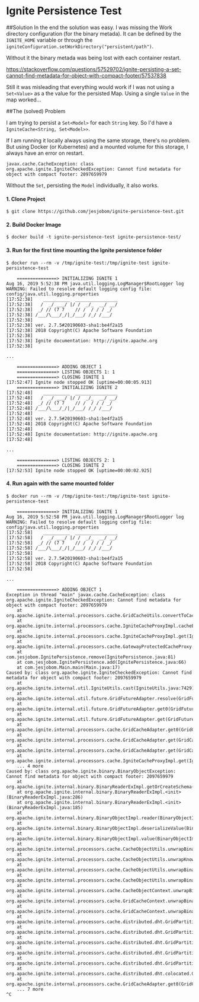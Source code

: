 # Ignite Persistence Test

##Solution
In the end the solution was easy. I was missing the Work directory configuration (for the binary metada).
It can be defined by the `IGNITE_HOME` variable or through the `igniteConfiguration.setWorkDirectory("persistent/path")`.

Without it the binary metada was being lost with each container restart. 

https://stackoverflow.com/questions/57529702/ignite-persisting-a-set-cannot-find-metadata-for-object-with-compact-footer/57537838

Still it was misleading that everything would work if I was not using a `Set<Value>` as a the value for the persisted Map.
Using a single `Value` in the map worked... 

##The (solved) Problem

I am trying to persist a `Set<Model>` for each `String` key.
So I'd have a `IgniteCache<String, Set<Model>>`. 

If I am running it locally always using the same storage, there's no problem.
But using Docker (or Kubernetes) and a mounted volume for this storage, I always have an error on restart.

```
javax.cache.CacheException: class org.apache.ignite.IgniteCheckedException: Cannot find metadata for object with compact footer: 2097659979
```

Without the `Set`, persisting the `Model` individually, it also works.

#### 1. Clone Project
`$ git clone https://github.com/jesjobom/ignite-persistence-test.git`


#### 2. Build Docker Image
`$ docker build -t ignite-persistence-test ignite-persistence-test/`


#### 3. Run for the first time mounting the Ignite persistence folder
```
$ docker run --rm -v /tmp/ignite-test:/tmp/ignite-test ignite-persistence-test

	===============> INITIALIZING IGNITE 1
Aug 16, 2019 5:52:38 PM java.util.logging.LogManager$RootLogger log
WARNING: Failed to resolve default logging config file: config/java.util.logging.properties
[17:52:38]    __________  ________________ 
[17:52:38]   /  _/ ___/ |/ /  _/_  __/ __/ 
[17:52:38]  _/ // (7 7    // /  / / / _/   
[17:52:38] /___/\___/_/|_/___/ /_/ /___/  
[17:52:38] 
[17:52:38] ver. 2.7.5#20190603-sha1:be4f2a15
[17:52:38] 2018 Copyright(C) Apache Software Foundation
[17:52:38] 
[17:52:38] Ignite documentation: http://ignite.apache.org
[17:52:38] 

...

	===============> ADDING OBJECT 1
	===============> LISTING OBJECTS 1: 1
	===============> CLOSING IGNITE 1
[17:52:47] Ignite node stopped OK [uptime=00:00:05.913]
	===============> INITIALIZING IGNITE 2
[17:52:48]    __________  ________________ 
[17:52:48]   /  _/ ___/ |/ /  _/_  __/ __/ 
[17:52:48]  _/ // (7 7    // /  / / / _/   
[17:52:48] /___/\___/_/|_/___/ /_/ /___/  
[17:52:48] 
[17:52:48] ver. 2.7.5#20190603-sha1:be4f2a15
[17:52:48] 2018 Copyright(C) Apache Software Foundation
[17:52:48] 
[17:52:48] Ignite documentation: http://ignite.apache.org
[17:52:48] 

...

	===============> LISTING OBJECTS 2: 1
	===============> CLOSING IGNITE 2
[17:52:53] Ignite node stopped OK [uptime=00:00:02.925]

```


#### 4. Run again with the same mounted folder
```
$ docker run --rm -v /tmp/ignite-test:/tmp/ignite-test ignite-persistence-test

	===============> INITIALIZING IGNITE 1
Aug 16, 2019 5:52:58 PM java.util.logging.LogManager$RootLogger log
WARNING: Failed to resolve default logging config file: config/java.util.logging.properties
[17:52:58]    __________  ________________ 
[17:52:58]   /  _/ ___/ |/ /  _/_  __/ __/ 
[17:52:58]  _/ // (7 7    // /  / / / _/   
[17:52:58] /___/\___/_/|_/___/ /_/ /___/  
[17:52:58] 
[17:52:58] ver. 2.7.5#20190603-sha1:be4f2a15
[17:52:58] 2018 Copyright(C) Apache Software Foundation
[17:52:58] 

...

	===============> ADDING OBJECT 1
Exception in thread "main" javax.cache.CacheException: class org.apache.ignite.IgniteCheckedException: Cannot find metadata for object with compact footer: 2097659979
	at org.apache.ignite.internal.processors.cache.GridCacheUtils.convertToCacheException(GridCacheUtils.java:1337)
	at org.apache.ignite.internal.processors.cache.IgniteCacheProxyImpl.cacheException(IgniteCacheProxyImpl.java:1758)
	at org.apache.ignite.internal.processors.cache.IgniteCacheProxyImpl.get(IgniteCacheProxyImpl.java:931)
	at org.apache.ignite.internal.processors.cache.GatewayProtectedCacheProxy.get(GatewayProtectedCacheProxy.java:640)
	at com.jesjobom.IgnitePersistence.remove(IgnitePersistence.java:81)
	at com.jesjobom.IgnitePersistence.add(IgnitePersistence.java:66)
	at com.jesjobom.Main.main(Main.java:17)
Caused by: class org.apache.ignite.IgniteCheckedException: Cannot find metadata for object with compact footer: 2097659979
	at org.apache.ignite.internal.util.IgniteUtils.cast(IgniteUtils.java:7429)
	at org.apache.ignite.internal.util.future.GridFutureAdapter.resolve(GridFutureAdapter.java:261)
	at org.apache.ignite.internal.util.future.GridFutureAdapter.get0(GridFutureAdapter.java:172)
	at org.apache.ignite.internal.util.future.GridFutureAdapter.get(GridFutureAdapter.java:141)
	at org.apache.ignite.internal.processors.cache.GridCacheAdapter.get0(GridCacheAdapter.java:4723)
	at org.apache.ignite.internal.processors.cache.GridCacheAdapter.get(GridCacheAdapter.java:4697)
	at org.apache.ignite.internal.processors.cache.GridCacheAdapter.get(GridCacheAdapter.java:1415)
	at org.apache.ignite.internal.processors.cache.IgniteCacheProxyImpl.get(IgniteCacheProxyImpl.java:928)
	... 4 more
Caused by: class org.apache.ignite.binary.BinaryObjectException: Cannot find metadata for object with compact footer: 2097659979
	at org.apache.ignite.internal.binary.BinaryReaderExImpl.getOrCreateSchema(BinaryReaderExImpl.java:2012)
	at org.apache.ignite.internal.binary.BinaryReaderExImpl.<init>(BinaryReaderExImpl.java:286)
	at org.apache.ignite.internal.binary.BinaryReaderExImpl.<init>(BinaryReaderExImpl.java:185)
	at org.apache.ignite.internal.binary.BinaryObjectImpl.reader(BinaryObjectImpl.java:832)
	at org.apache.ignite.internal.binary.BinaryObjectImpl.deserializeValue(BinaryObjectImpl.java:795)
	at org.apache.ignite.internal.binary.BinaryObjectImpl.value(BinaryObjectImpl.java:143)
	at org.apache.ignite.internal.processors.cache.CacheObjectUtils.unwrapBinary(CacheObjectUtils.java:177)
	at org.apache.ignite.internal.processors.cache.CacheObjectUtils.unwrapKnownCollection(CacheObjectUtils.java:93)
	at org.apache.ignite.internal.processors.cache.CacheObjectUtils.unwrapBinary(CacheObjectUtils.java:181)
	at org.apache.ignite.internal.processors.cache.CacheObjectUtils.unwrapBinaryIfNeeded(CacheObjectUtils.java:67)
	at org.apache.ignite.internal.processors.cache.CacheObjectContext.unwrapBinaryIfNeeded(CacheObjectContext.java:125)
	at org.apache.ignite.internal.processors.cache.GridCacheContext.unwrapBinaryIfNeeded(GridCacheContext.java:1773)
	at org.apache.ignite.internal.processors.cache.GridCacheContext.unwrapBinaryIfNeeded(GridCacheContext.java:1761)
	at org.apache.ignite.internal.processors.cache.distributed.dht.GridPartitionedSingleGetFuture.setResult(GridPartitionedSingleGetFuture.java:695)
	at org.apache.ignite.internal.processors.cache.distributed.dht.GridPartitionedSingleGetFuture.localGet(GridPartitionedSingleGetFuture.java:477)
	at org.apache.ignite.internal.processors.cache.distributed.dht.GridPartitionedSingleGetFuture.mapKeyToNode(GridPartitionedSingleGetFuture.java:354)
	at org.apache.ignite.internal.processors.cache.distributed.dht.GridPartitionedSingleGetFuture.map(GridPartitionedSingleGetFuture.java:225)
	at org.apache.ignite.internal.processors.cache.distributed.dht.GridPartitionedSingleGetFuture.init(GridPartitionedSingleGetFuture.java:217)
	at org.apache.ignite.internal.processors.cache.distributed.dht.colocated.GridDhtColocatedCache.getAsync(GridDhtColocatedCache.java:272)
	at org.apache.ignite.internal.processors.cache.GridCacheAdapter.get0(GridCacheAdapter.java:4716)
	... 7 more
^C
```
